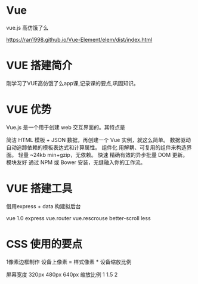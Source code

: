 # Vue
vue.js 高仿饿了么

https://ran1998.github.io/Vue-Element/elem/dist/index.html

# VUE 搭建简介
刚学习了VUE高仿饿了么app课,记录课的要点,巩固知识。


# VUE 优势
Vue.js 是一个用于创建 web 交互界面的。其特点是

简洁 HTML 模板 + JSON 数据，再创建一个 Vue 实例，就这么简单。
数据驱动 自动追踪依赖的模板表达式和计算属性。
组件化 用解耦、可复用的组件来构造界面。
轻量 ~24kb min+gzip，无依赖。
快速 精确有效的异步批量 DOM 更新。
模块友好 通过 NPM 或 Bower 安装，无缝融入你的工作流。

# VUE 搭建工具
借用express + data 构建拟后台

vue 1.0
express
vue.router
vue.rescrouse
better-scroll
less

# CSS 使用的要点
1像素边框制作
设备上像素 = 样式像素 * 设备缩放比例

屏幕宽度 320px 480px 640px
缩放比例   1    1.5    2

